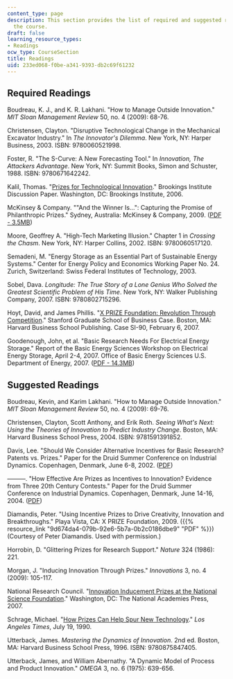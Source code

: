 ```yaml
---
content_type: page
description: This section provides the list of required and suggested readings for
  the course.
draft: false
learning_resource_types:
- Readings
ocw_type: CourseSection
title: Readings
uid: 233ed068-f0be-a341-9393-db2c69f61232
---
```

## Required Readings

Boudreau, K. J., and K. R. Lakhani. "How to Manage Outside Innovation." *MIT Sloan Management Review* 50, no. 4 (2009): 68-76.

Christensen, Clayton. "Disruptive Technological Change in the Mechanical Excavator Industry." In *The Innovator's Dilemma*. New York, NY: Harper Business, 2003. ISBN: 9780060521998.

Foster, R. "The S-Curve: A New Forecasting Tool." In *Innovation, The Attackers Advantage*. New York, NY: Summit Books, Simon and Schuster, 1988. ISBN: 9780671642242.

Kalil, Thomas. "[Prizes for Technological Innovation](https://www.brookings.edu/wp-content/uploads/2016/06/200612kalil.pdf)." Brookings Institute Discussion Paper. Washington, DC: Brookings Institute, 2006.

McKinsey & Company. ""And the Winner Is…": Capturing the Promise of Philanthropic Prizes." Sydney, Australia: McKinsey & Company, 2009. ([PDF - 3.5MB](http://www.mckinsey.com/App_Media/Reports/SSO/And_the_winner_is.pdf))

Moore, Geoffrey A. "High-Tech Marketing Illusion." Chapter 1 in *Crossing the Chasm*. New York, NY: Harper Collins, 2002. ISBN: 9780060517120.

Semadeni, M. "Energy Storage as an Essential Part of Sustainable Energy Systems." Center for Energy Policy and Economics Working Paper No. 24. Zurich, Switzerland: Swiss Federal Institutes of Technology, 2003.

Sobel, Dava. *Longitude: The True Story of a Lone Genius Who Solved the Greatest Scientific Problem of His Time*. New York, NY: Walker Publishing Company, 2007. ISBN: 9780802715296.

Hoyt, David, and James Phillis. "[X PRIZE Foundation: Revolution Through Competition](http://hbr.org/product/x-prize-foundation-revolution-through-competition/an/SI90-PDF-ENG?N=4294934789%25204294936044)." Stanford Graduate School of Business Case. Boston, MA: Harvard Business School Publishing. Case SI-90, February 6, 2007.

Goodenough, John, et al. "Basic Research Needs For Electrical Energy Storage." Report of the Basic Energy Sciences Workshop on Electrical Energy Storage, April 2-4, 2007. Office of Basic Energy Sciences U.S. Department of Energy, 2007. ([PDF - 14.3MB](http://science.energy.gov/~/media/bes/pdf/reports/files/ees_rpt_print.pdf))

## Suggested Readings

Boudreau, Kevin, and Karim Lakhani. "How to Manage Outside Innovation." *MIT Sloan Management Review* 50, no. 4 (2009): 69-76.

Christensen, Clayton, Scott Anthony, and Erik Roth. *Seeing What's Next: Using the Theories of Innovation to Predict Industry Change*. Boston, MA: Harvard Business School Press, 2004. ISBN: 9781591391852.

Davis, Lee. "Should We Consider Alternative Incentives for Basic Research? Patents vs. Prizes." Paper for the Druid Summer Conference on Industrial Dynamics. Copenhagen, Denmark, June 6-8, 2002. ([PDF](https://www.keionline.org/misc-docs/DAVIS.pdf))

———. "How Effective Are Prizes as Incentives to Innovation? Evidence from Three 20th Century Contests." Paper for the Druid Summer Conference on Industrial Dynamics. Copenhagen, Denmark, June 14-16, 2004. ([PDF](http://keionline.org/misc-docs/ds2004-1343.pdf))

Diamandis, Peter. "Using Incentive Prizes to Drive Creativity, Innovation and Breakthroughs." Playa Vista, CA: X PRIZE Foundation, 2009. ({{% resource_link "9d674da4-079b-92e6-5b7a-0b2c0186dbe9" "PDF" %}}) (Courtesy of Peter Diamandis. Used with permission.)

Horrobin, D. "Glittering Prizes for Research Support." *Nature* 324 (1986): 221.

Morgan, J. "Inducing Innovation Through Prizes." *Innovations* 3, no. 4 (2009): 105-117.

National Research Council. "[Innovation Inducement Prizes at the National Science Foundation](http://www.nap.edu/catalog.php?record_id=11816)." Washington, DC: The National Academies Press, 2007.

Schrage, Michael. "[How Prizes Can Help Spur New Technology](http://articles.latimes.com/1990-07-19/business/fi-135_1_kremer-prize)." *Los Angeles Times*, July 19, 1990.

Utterback, James. *Mastering the Dynamics of Innovation*. 2nd ed. Boston, MA: Harvard Business School Press, 1996. ISBN: 9780875847405.

Utterback, James, and William Abernathy. "A Dynamic Model of Process and Product Innovation." *OMEGA* 3, no. 6 (1975): 639-656.